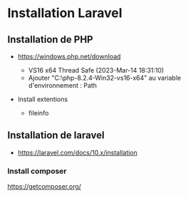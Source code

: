# Installation Laravel

## Installation de PHP

- https://windows.php.net/download
  - VS16 x64 Thread Safe (2023-Mar-14 18:31:10)
  - Ajouter "C:\php-8.2.4-Win32-vs16-x64" au variable d'environnement : Path

- Install extentions 
  - fileinfo

## Installation de laravel 

- https://laravel.com/docs/10.x/installation

### Install composer 
https://getcomposer.org/